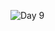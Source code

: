 
![Day 9](https://user-images.githubusercontent.com/45221397/68079972-9260d300-fe18-11e9-9e38-405020469eba.png)
